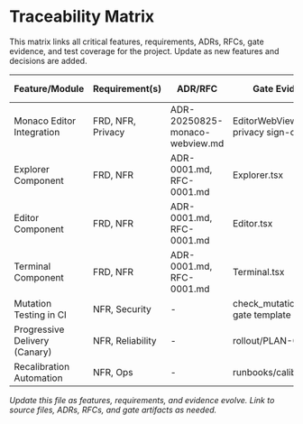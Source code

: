 # Traceability Matrix

This matrix links all critical features, requirements, ADRs, RFCs, gate evidence, and test coverage for the project. Update as new features and decisions are added.

| Feature/Module                | Requirement(s)         | ADR/RFC                        | Gate Evidence                        | Test Coverage |
|-------------------------------|------------------------|-------------------------------|--------------------------------------|--------------|
| Monaco Editor Integration     | FRD, NFR, Privacy      | ADR-20250825-monaco-webview.md | EditorWebView.tsx, privacy sign-off  | Yes          |
| Explorer Component            | FRD, NFR               | ADR-0001.md, RFC-0001.md       | Explorer.tsx                         | Yes          |
| Editor Component              | FRD, NFR               | ADR-0001.md, RFC-0001.md       | Editor.tsx                           | Yes          |
| Terminal Component            | FRD, NFR               | ADR-0001.md, RFC-0001.md       | Terminal.tsx                         | Yes          |
| Mutation Testing in CI        | NFR, Security          | -                             | check_mutation.py, gate template     | Yes          |
| Progressive Delivery (Canary) | NFR, Reliability       | -                             | rollout/PLAN-0001.md                 | Planned      |
| Recalibration Automation      | NFR, Ops               | -                             | runbooks/calibration.md              | Planned      |

*Update this file as features, requirements, and evidence evolve. Link to source files, ADRs, RFCs, and gate artifacts as needed.*
